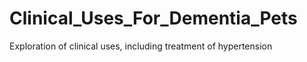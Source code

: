 # Clinical_Uses_For_Dementia_Pets
Exploration of clinical uses, including treatment of hypertension
